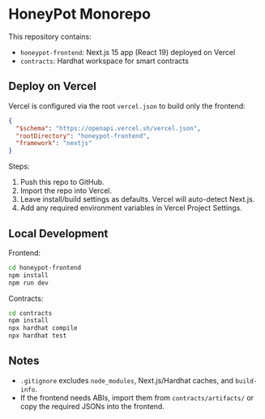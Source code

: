 # HoneyPot Monorepo

This repository contains:

- `honeypot-frontend`: Next.js 15 app (React 19) deployed on Vercel
- `contracts`: Hardhat workspace for smart contracts

## Deploy on Vercel

Vercel is configured via the root `vercel.json` to build only the frontend:

```json
{
  "$schema": "https://openapi.vercel.sh/vercel.json",
  "rootDirectory": "honeypot-frontend",
  "framework": "nextjs"
}
```

Steps:

1. Push this repo to GitHub.
2. Import the repo into Vercel.
3. Leave install/build settings as defaults. Vercel will auto-detect Next.js.
4. Add any required environment variables in Vercel Project Settings.

## Local Development

Frontend:

```bash
cd honeypot-frontend
npm install
npm run dev
```

Contracts:

```bash
cd contracts
npm install
npx hardhat compile
npx hardhat test
```

## Notes

- `.gitignore` excludes `node_modules`, Next.js/Hardhat caches, and `build-info`.
- If the frontend needs ABIs, import them from `contracts/artifacts/` or copy the required JSONs into the frontend.
